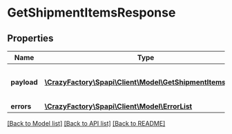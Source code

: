 # GetShipmentItemsResponse

## Properties
Name | Type | Description | Notes
------------ | ------------- | ------------- | -------------
**payload** | [**\CrazyFactory\Spapi\Client\Model\GetShipmentItemsResult**](GetShipmentItemsResult.md) | The payload for the getShipmentItems operation. | [optional] 
**errors** | [**\CrazyFactory\Spapi\Client\Model\ErrorList**](ErrorList.md) |  | [optional] 

[[Back to Model list]](../README.md#documentation-for-models) [[Back to API list]](../README.md#documentation-for-api-endpoints) [[Back to README]](../README.md)


